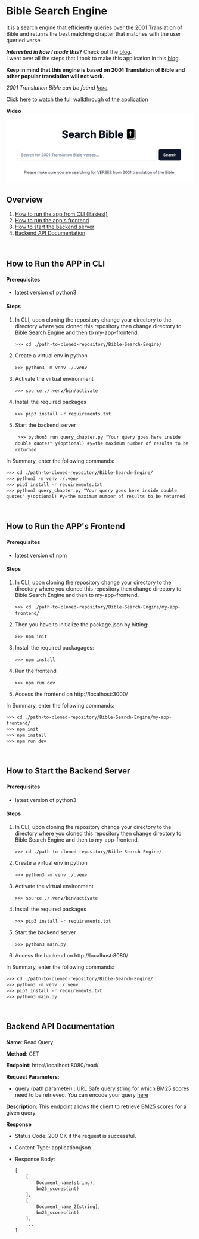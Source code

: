 # Bible Search Engine

It is a search engine that efficiently queries over the 2001 Translation of Bible and returns the best matching chapter that matches with the user queried verse.

_**Interested in how I made this?**_ Check out the [blog](https://medium.com/@georgesamuel764/how-to-create-a-simple-and-efficient-search-engine-in-python-bd1196ac4c1c).  
I went over all the steps that I took to make this application in this [blog](https://medium.com/@georgesamuel764/how-to-create-a-simple-and-efficient-search-engine-in-python-bd1196ac4c1c).

**Keep in mind that this engine is based on 2001 Translation of Bible and other popular translation will not work.**

_2001 Translation Bible can be found [here](https://2001translation.org/)._

[Click here to watch the full walkthrough of the application](https://www.youtube.com/watch?v=OjqZtkpyjlg)

**Video**[![Click me to watch the application video!](/home_page.png)](https://www.youtube.com/watch?v=OjqZtkpyjlg)

## Overview
1. <a href="#how-to-CLI">How to run the app from CLI (Easiest)
2. <a href="#how-to-frontend">How to run the app's frontend</a> 
3. <a href="#how-to-backend">How to start the backend server</a>
4. <a href="#how-to-backend-api">Backend API Documentation</a>

<br/>

## <p id="how-to-CLI">How to Run the APP in CLI</p>

#### Prerequisites
* latest version of python3

#### Steps
1. In CLI, upon cloning the repository change your directory to the directory where you cloned this repository then change directory to Bible Search Engine and then to my-app-frontend.

    ``` >>> cd ./path-to-cloned-repository/Bible-Search-Engine/ ```

2. Create a virtual env in python

    ``` >>> python3 -m venv ./.venv ```

3. Activate the virtual environment

    ``` >>> source ./.venv/bin/activate ```

5. Install the required packages

    ``` >>> pip3 install -r requirements.txt ```
   
7. Start the backend server

    ``` >>> python3 run query_chapter.py "Your query goes here inside double quotes" y(optional) #y=the maximum number of results to be returned```

In Summary, enter the following commands:

```
>>> cd ./path-to-cloned-repository/Bible-Search-Engine/
>>> python3 -m venv ./.venv
>>> pip3 install -r requirements.txt
>>> python3 query_chapter.py "Your query goes here inside double quotes" y(optional) #y=the maximum number of results to be returned
```

<br/>

## <p id="how-to-frontend">How to Run the APP's Frontend</p>

#### Prerequisites
* latest version of npm

#### Steps

1. In CLI, upon cloning the repository change your directory to the directory where you cloned this repository then change directory to Bible Search Engine and then to my-app-frontend.

    ``` >>> cd ./path-to-cloned-repository/Bible-Search-Engine/my-app-frontend/ ```

2. Then you have to initialize the package.json by hitting:

    ``` >>> npm init ```

3. Install the required packagages:

    ``` >>> npm install ```

4. Run the frontend

    ``` >>> npm run dev ```

5. Access the frontend on http://localhost:3000/

In Summary, enter the following commands:

```
>>> cd ./path-to-cloned-repository/Bible-Search-Engine/my-app-frontend/
>>> npm init
>>> npm install
>>> npm run dev
```

<br/>

## <p id="how-to-backend">How to Start the Backend Server</p>

#### Prerequisites
* latest version of python3

#### Steps
1. In CLI, upon cloning the repository change your directory to the directory where you cloned this repository then change directory to Bible Search Engine and then to my-app-frontend.

    ``` >>> cd ./path-to-cloned-repository/Bible-Search-Engine/ ```

2. Create a virtual env in python

    ``` >>> python3 -m venv ./.venv ```

3. Activate the virtual environment

    ``` >>> source ./.venv/bin/activate ```

5. Install the required packages

    ``` >>> pip3 install -r requirements.txt ```

6. Start the backend server

    ``` >>> python3 main.py ```
   
8. Access the backend on http://localhost:8080/

In Summary, enter the following commands:

```
>>> cd ./path-to-cloned-repository/Bible-Search-Engine/
>>> python3 -m venv ./.venv
>>> pip3 install -r requirements.txt
>>> python3 main.py
```
        
<br/>

## <p id="how-to-backend-api">Backend API Documentation</p>

**Name**: Read Query <br/>  
  
**Method**: GET  
  
**Endpoint**: http://localhost:8080/read/<query>  
  
**Request Parameters**:  
* query (path parameter) : URL Safe query string for which BM25 scores need to be retrieved. You can encode your query [here](https://www.urlencoder.org/)  
  
**Description**: This endpoint allows the client to retrieve BM25 scores for a given query.  
  
**Response**  
* Status Code: 200 OK if the request is successful.  
* Content-Type: application/json  
* Response Body:  
   
    ```
    [
        [
            Document_name(string),
            bm25_scores(int)
        ],
        [
            Document_name_2(string),
            bm25_scores(int)
        ],
        ...
    ]
    ```
